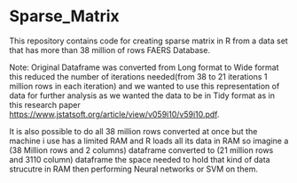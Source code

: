 # Sparse_Matrix
This repository contains code for creating sparse matrix in R from a data set that has more than 38 million of rows FAERS Database.

Note: Original Dataframe was converted from Long format to Wide format this reduced the number of iterations needed(from 38 to 21 iterations 1 million rows in each iteration) and we wanted to use this representation of data for further analysis as we wanted the data to be in Tidy format as in this research paper https://www.jstatsoft.org/article/view/v059i10/v59i10.pdf.

It is also possible to do all 38 million rows converted at once but the machine i use has a limited RAM and R loads all its data in RAM so imagine a (38 Million rows and 2 columns) dataframe converted to (21 million rows and 3110 column) dataframe the space needed to hold that kind of data strucutre in RAM then performing Neural networks or SVM on them.
